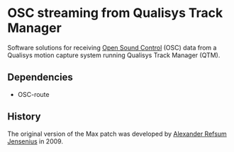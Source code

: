 # OSC streaming from Qualisys Track Manager

Software solutions for receiving [Open Sound Control](https://en.wikipedia.org/wiki/Open_Sound_Control) (OSC) data from a Qualisys motion capture system running Qualisys Track Manager (QTM). 

## Dependencies

- OSC-route

## History

The original version of the Max patch was developed by [Alexander Refsum Jensenius](https://github.com/alexarje/) in 2009. 
